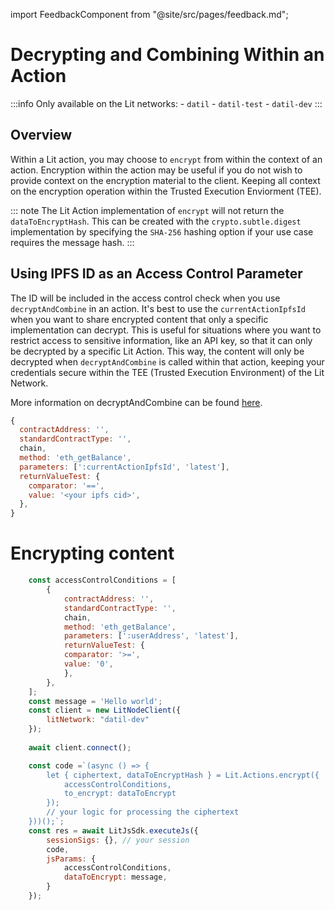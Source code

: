 import FeedbackComponent from "@site/src/pages/feedback.md";

# Decrypting and Combining Within an Action

:::info
    Only available on the Lit networks:
        - `datil`
        - `datil-test`
        - `datil-dev` 
:::

## Overview

Within a Lit action, you may choose to `encrypt` from within the context of an action. Encryption within the action may be useful if you do not wish to provide context on the encryption material to the client. Keeping all context on the encryption operation within the Trusted Execution Enviorment (TEE).

::: note
The Lit Action implementation of `encrypt` will not return the `dataToEncryptHash`. This can be created with the `crypto.subtle.digest` implementation by specifying the `SHA-256` hashing option if your use case requires the message hash.
:::


## Using IPFS ID as an Access Control Parameter

The ID will be included in the access control check when you use `decryptAndCombine` in an action. It's best to use the `currentActionIpfsId` when you want to share encrypted content that only a specific implementation can decrypt. This is useful for situations where you want to restrict access to sensitive information, like an API key, so that it can only be decrypted by a specific Lit Action. This way, the content will only be decrypted when `decryptAndCombine` is called within that action, keeping your credentials secure within the TEE (Trusted Execution Environment) of the Lit Network.

More information on decryptAndCombine can be found [here](./combining-decryption-shares.md).

```js
{
  contractAddress: '',
  standardContractType: '',
  chain,
  method: 'eth_getBalance',
  parameters: [':currentActionIpfsId', 'latest'],
  returnValueTest: {
    comparator: '==',
    value: '<your ipfs cid>',
  },
}
```


# Encrypting content

```js
    const accessControlConditions = [
        {
            contractAddress: '',
            standardContractType: '',
            chain,
            method: 'eth_getBalance',
            parameters: [':userAddress', 'latest'],
            returnValueTest: {
            comparator: '>=',
            value: '0',
            },
        },
    ];
    const message = 'Hello world';
    const client = new LitNodeClient({
        litNetwork: "datil-dev"
    });
    
    await client.connect();

    const code =`(async () => {
        let { ciphertext, dataToEncryptHash } = Lit.Actions.encrypt({
            accessControlConditions,
            to_encrypt: dataToEncrypt
        });
        // your logic for processing the ciphertext
    }))();`;
    const res = await LitJsSdk.executeJs({
        sessionSigs: {}, // your session
        code,
        jsParams: {
            accessControlConditions,
            dataToEncrypt: message,
        }
    });
```
